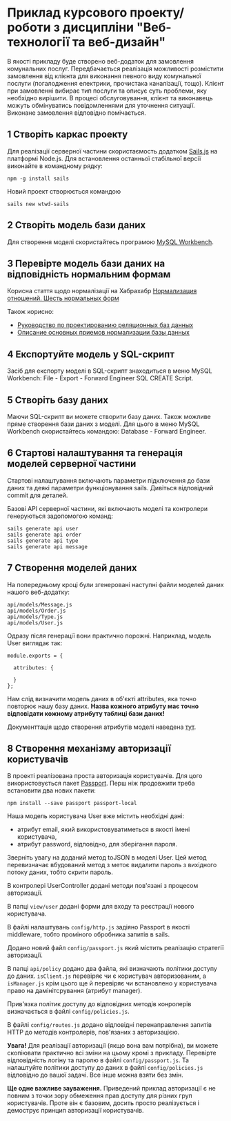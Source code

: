 # Приклад курсового проекту/роботи з дисципліни "Веб-технології та веб-дизайн"

В якості прикладу буде створено веб-додаток для замовлення комунальних послуг. Передбачається реалізація можливості розмістити замовлення від клієнта для виконання певного виду комунальної послуги (погалодження електрики, прочистака каналізації, тощо). Клієнт при замовленні вибирає тип послуги та описує суть проблеми, яку необхідно вирішити. В процесі обслуговування, клієнт та виконавець можуть обмінуватись повідомленнями для уточнення ситуації. Виконане замовлення відповідно помічається.

## 1 Створіть каркас проекту

Для реалізації серверної частини скористаємость додатком [Sails.js](http://sailsjs.org) на платформі Node.js. Для встановлення останньої стабільної версії виконайте в командному рядку:

```
npm -g install sails
```

Новий проект створюється командою

```
sails new wtwd-sails
```

## 2 Створіть модель бази даних

Для створення моделі скористайтесь програмою [MySQL Workbench](http://dev.mysql.com/downloads/workbench/).

## 3 Перевірте модель бази даних на відповідність нормальним формам

Корисна стаття щодо нормалізації на Хабрахабр [Нормализация отношений. Шесть нормальных форм](http://habrahabr.ru/post/254773/)

Також корисно:
* [Руководство по проектированию реляционных баз данных](http://habrahabr.ru/post/193136/)
* [Описание основных приемов нормализации базы данных](https://support.microsoft.com/ru-ru/kb/283878)

## 4 Експортуйте модель у SQL-скрипт

Засіб для експорту моделі в SQL-скрипт знаходиться в меню MySQL Workbench: File - Export - Forward Engineer SQL CREATE Script.

## 5 Створіть базу даних

Маючи SQL-скрипт ви можете створити базу даних. Також можливе пряме створення бази даних з моделі. Для цього в меню MySQL Workbench скористайтесь командою: Database - Forward Engineer.

## 6 Стартові налаштування та генерація моделей серверної частини

Стартові налаштування включають параметри підключення до бази даних та деякі параметри функціонування sails. Дивіться відповідний commit для деталей.

Базові API серверної частини, які включають моделі та контролери генеруються задопомогою команд:

```
sails generate api user
sails generate api order
sails generate api type
sails generate api message
```

## 7 Створення моделей даних

На попередньому кроці були згенеровані наступні файли моделей даних нашого веб-додатку:

```
api/models/Message.js
api/models/Order.js
api/models/Type.js
api/models/User.js
```

Одразу після генерації вони практично порожні. Наприклад, модель User виглядає так:

```
module.exports = {

  attributes: {

  }
};
```

Нам слід визначити модель даних в об'єкті attributes, яка точно повторює нашу базу даних. **Назва кожного атрибуту має точно відповідати кожному атрибуту таблиці бази даних!**

Документтація щодо створення атрибутів моделі наведена [тут](http://sailsjs.org/documentation/concepts/models-and-orm/attributes).

## 8 Створення механізму авторизації користувачів

В проекті реалізована проста авторизація користувачів. Для цого використовується пакет [Passport](http://passportjs.org/). Перш ніж продовжити треба встановити два нових пакети:

```
npm install --save passport passport-local
```

Наша модель користувача User вже містить необхідні дані:
- атрибут email, який використовуватиметься в якості імені користувача,
- атрибут password, відповідно, для зберігання пароля.

Зверніть увагу на доданий метод toJSON в моделі User. Цей метод перевизначає вбудований метод з метоє видалити пароль з вихідного потоку даних, тобто скрити пароль.

В контролері UserController додані методи пов'язані з процесом авторизації.

В папці `view/user` додані форми для входу та реєстрації нового користувача.

В файлі налаштувань `config/http.js` задіяно Passport в якості middleware, тобто проміного обробника запитів в sails.

Додано новий файл `config/passport.js` який містить реалізацію стратегії авторизації.

В папці `api/policy` додано два файла, які визначають політики доступу до даних. `isClient.js` перевіряє чи є користувач авторизованим, а `isManager.js` крім цього ще й перевіряє чи встановлено у користувача право на дамінітсрування (атрибут manager).

Прив'язка політик доступу до відповідних методів конролерів визначається в файлі `config/policies.js`.

В файлі `config/routes.js` додано відповідні перенаправлення запитів HTTP до методів контролерів, пов'язаних з авторизацією.

**Увага!** Для реалізації авторизації (якщо вона вам потрібна), ви можете скопіювати практично всі зміни на цьому кромі з прикладу. Перевірте відповідність логіну та паролю в файлі `config/passport.js`. Та налаштуйте політики доступу до даних в файлі `config/policies.js` відповідно до вашої задачі. Все інше можна взяти без змін.

**Ще одне важливе зауваження.** Приведений приклад авторизації є не повним з точки зору обмеження прав доступу для різних груп користувачів. Проте він є базовим, досить просто реалізується і демострує принцип авторизації користувачів.
